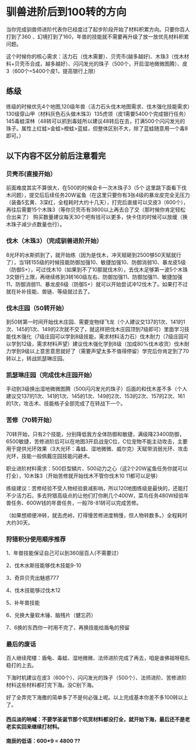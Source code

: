 # 驯兽进阶后到100转的方向

当你完成驯兽师进阶代表你已经度过了起步阶段开始了材料积累方向。只要你百人打到了360 、幻境打到了160，年兽的技能就不需要再升级了放一放优先材料积累问题。

这个时候你的核心需求：活力石（伐木需要）、贝壳币\(越多越好\)、木珠3（伐木材料\+贝壳币合成，越多越好）、闪闪发光的珠子（500个，开启湿地微微图腾）、皮3（600个=5400个皮1，提高银行上限）   

## 练级

练级的时候优先4个地图,120级年兽（活力石头伐木地图需求、伐木强化技能需求）130级穿山甲（材料灰色石头做木珠3）135虎领（皮1需要5400个完成银行任务）145毒蛙深林（48转可以抓到毒娃所以建议48转后在去，打满500个闪闪发光的珠子。属性上红蛙>金蛙>橙蛙>蓝蛙，但整体区别不大，除了蓝蛙随意用一个毒8即可。）

## 以下内容不区分前后注意看完

### 贝壳币\(直接开始）

前面难度其实不算很大，在500的时候会卡一次木珠子3（5个 这里跳下面看下伐木问题），提交后后续任务20W鲨鱼（在这里只要你有3张4级的暴龙皮完全无压力（装备5玄黄、3深红，全程耗时大约十几天），打完后直接可以交皮3（600个），再往后需要15个木珠3（等你贝壳币有3800以上再去合了交（那时候你肯定轻松合出来了） 购买数量建议每天30个吧有钱可以更多，快卡住的时候可以放缓（换木珠子减少点数量也行）。

### 伐木（木珠3）（完成驯兽进阶开始）

8光环的水斯抓到了，就开始练（因为是伐木，冲天赋砸到2500够50天赋就行了），当1转155级的时候技能防御加强10、敏捷加强10、防御消弱10、暴龙皮5级（防御S\+），可过伐木10（如果到不了10那就伐木9），去伐木足够第一波5个木珠3交银行上限，再继续练到3转160级左右、防御加强11、防御加强11、敏捷加强11、防御消弱11、暴龙皮6级（防御S\+）就可以开始尝试冲12伐木了。如果打不过就在补补技能、兽链、等级就过去了。

### 伐木庄园（50转开始）

到50转第一时间开始伐木庄园、需要宠物绿飞龙（个人建议交137的1次、141的1次、145的1次、149的2次就不交了，就这样把伐木庄园顶到7级即可）里面学习技能伐木强化（7级庄园可以学到8级技能，需求材料活力石）伐木耐力（7级庄园可以学到12级，需求材料声望）建议伐木强化学到8级（加成80%伐木收货）伐木耐力学到9级以上意思意思就好了（需要声望太多不值得停留）学完后你肯定到了70转以上，转战凯瑟琳庄园。

### 凯瑟琳庄园（完成伐木庄园开始）

手动到3级换出湿地微微图腾（500闪闪发光的珠子）后面的和伐木差不多（个人建议交137的1次、141的1次、145的1次、149的2次、153的2次、157的2次、161的1次，攻击术、技能格子全部完成了在转战下一个。

### 苦修（70转开始）

70转开始，只有2个技能，分别降低我方全体防御和敏捷，满级降23400防御，6500敏捷，苦修进阶后可以在地图3开启战宠C位，C位宠物不能主动攻击，主要用于提供光环效果（3大光环：毒蛙、湿地微微、威尔克）天赋带消弱光环、攻击光环，技能一般佩戴庄园技能闪避术。

职业进阶材料需求：500巨型鳞片、500动力之心（这2个20W鲨鱼任务你就可以打全），10木珠3（开始苦修就开始伐木不管你伐木10 11都可以足够）

练级建议：苦修经验不受人物经验衰减影响，所以120地图练级是最快的，还能打不少活力石，多去狩猎高级点的让他们打你刷几个400W，菜鸟任务480W经验年兽任务、600W钱的年兽任务，一般78\-81转可以完成苦修。

（如果想顺便冲转，就去虎岭，打得慢苦修进度稍慢，但人物转数多。）全程耗时大约30天。

### 狩猎积分使用顺序推荐

1、年兽技能保证自己可以到360层百人\(不需要过）

2、伐木水斯技能够伐木技能9\-10

3、奇异贝壳出魅惑777

4、伐木技能够过伐木12

5、补年兽技能

6、兑换大量软木锤、脑残片（健忘药）

7、6换的东西你一时用不完了，再换技能给盾龟的预留

### 最后的废话

百人继续爬楼：盾龟、毒蛙、湿地微微、法师进阶完成了再去，咱是谁佛祖呀稳扎稳打的上去。

下海时机建议在皮3（600个）、闪闪发光的珠子（500个）、法师进阶、苦修进阶材料这些材料都打完下海。没C别下海。

好了全弄完下海撒的简单多了不是何必强上呢。以上完成基本你差不多100转以上了。

#### 西瓜淡的呐喊：不要学圣诞节那个坑货材料都没打全，就开始下海，最后还不是老老实实回来继续打材料。

#### 南辰的低语：600\*9 = 4800 ??

